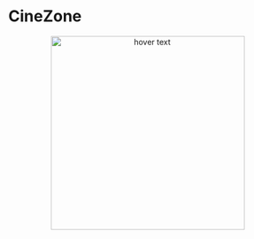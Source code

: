 # CineZone

<p align="center">
  <img src="D:\ProyectoCineZone\documentacion\Portada.png" width="350" title="hover text">
</p>